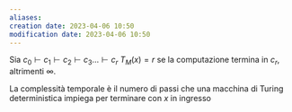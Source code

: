 ```yaml
---
aliases: 
creation date: 2023-04-06 10:50
modification date: 2023-04-06 10:50
---
```


Sia $c_{0} \vdash c_{1} \vdash c_{2} \vdash c_{3} \dots \vdash c_{r}$
$T_{M}(x) = r$ se la computazione termina in $c_{r}$, altrimenti $\infty$.

La complessità temporale è il numero di passi che una macchina di Turing deterministica impiega per terminare con $x$ in ingresso


